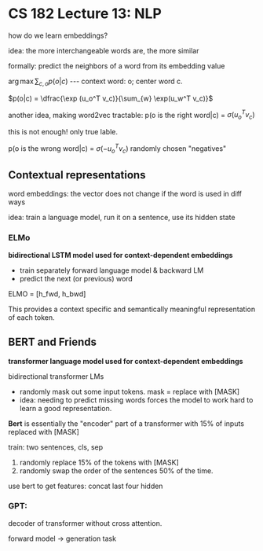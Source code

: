 # CS 182 Lecture 13: NLP

how do we learn embeddings?

idea: the more interchangeable words are, the more similar

formally: predict the neighbors of a word from its embedding value

 $\arg\max \sum_{c,o}{p(o|c)}$  --- context word: o; center word c.

$p(o|c) = \dfrac{\exp (u_o^T v_c)}{\sum_{w} \exp(u_w^T v_c)}$



another idea, making word2vec tractable: p(o is the right word|c) = $\sigma (u_o^T v_c)$

this is not enough! only true lable.

p(o is the wrong word|c) = $\sigma (-u_o^T v_c)$ randomly chosen "negatives"



## Contextual representations

word embeddings: the vector does not change if the word is used in diff ways

idea: train a language model, run it on a sentence, use its hidden state

### ELMo

**bidirectional LSTM model used for context-dependent embeddings**

- train separately forward language model & backward LM
- predict the next (or previous) word

ELMO = [h_fwd, h_bwd]

This provides a context specific and semantically meaningful representation of each token.



## BERT and Friends

**transformer language model used for context-dependent embeddings**

bidirectional transformer LMs

- randomly mask out some input tokens. mask = replace with [MASK]
- idea: needing to predict missing words forces the model to work hard to learn a good representation.

**Bert** is essentially the "encoder" part of a transformer with 15% of inputs replaced with [MASK]

train: two sentences, cls, sep

1. randomly replace 15% of the tokens with [MASK]
2. randomly swap the order of the sentences 50% of the time.

use bert to get features: concat last four hidden



### GPT:

decoder of transformer without cross attention.

forward model -> generation task




